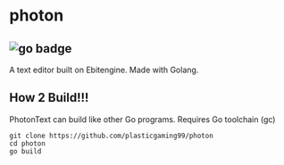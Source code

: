 # photon
![go badge](https://img.shields.io/badge/LANGUAGE-a?style=for-the-badge&logo=go&logoColor=blue&label=Go&labelColor=gray&color=black)
---
A text editor built on Ebitengine. Made with Golang.

## How 2 Build!!!
PhotonText can build like other Go programs.
Requires Go toolchain (gc)
```
git clone https://github.com/plasticgaming99/photon
cd photon
go build
```